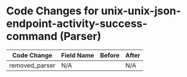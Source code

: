 # Code Changes for unix-unix-json-endpoint-activity-success-command (Parser)

| Code Change | Field Name | Before | After |
|-------------|------------|--------|-------|
| removed_parser | N/A |  | N/A |